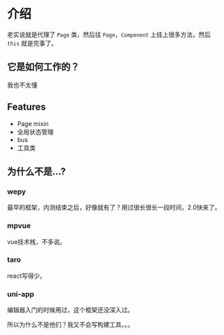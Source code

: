# 介绍

老实说就是代理了 `Page` 类，然后往 `Page`，`Component` 上挂上很多方法，然后 `this` 就是完事了。

## 它是如何工作的？

我也不太懂

## Features

- Page mixin
- 全局状态管理
- bus
- 工具类

## 为什么不是...?

### wepy
最早的框架，内测结束之后，好像就有了？用过很长很长一段时间，2.0快来了。
### mpvue
vue技术桟，不多说。
### taro
react写得少。
### uni-app
编辑器入门的时候用过，这个框架还没深入过。

所以为什么不是他们？我又不会写构建工具。。。